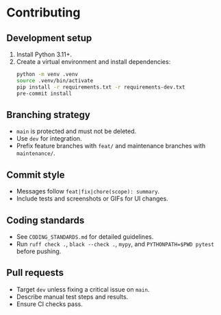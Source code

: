 # Contributing

## Development setup
1. Install Python 3.11+.
2. Create a virtual environment and install dependencies:
   ```bash
   python -m venv .venv
   source .venv/bin/activate
   pip install -r requirements.txt -r requirements-dev.txt
   pre-commit install
   ```

## Branching strategy
- `main` is protected and must not be deleted.
- Use `dev` for integration.
- Prefix feature branches with `feat/` and maintenance branches with `maintenance/`.

## Commit style
- Messages follow `feat|fix|chore(scope): summary`.
- Include tests and screenshots or GIFs for UI changes.

## Coding standards
- See `CODING_STANDARDS.md` for detailed guidelines.
- Run `ruff check .`, `black --check .`, `mypy`, and `PYTHONPATH=$PWD pytest` before pushing.

## Pull requests
- Target `dev` unless fixing a critical issue on `main`.
- Describe manual test steps and results.
- Ensure CI checks pass.
